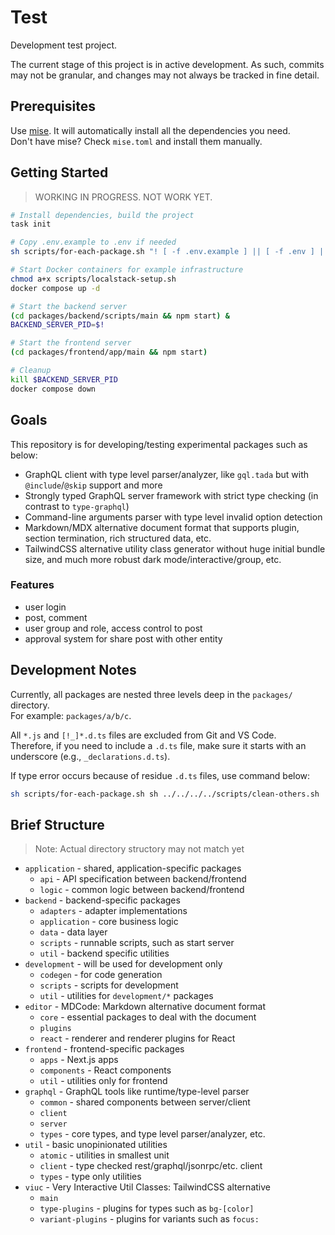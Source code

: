 # Test

Development test project.

The current stage of this project is in active development. As such, commits may not be granular, and changes may not always be tracked in fine detail.

## Prerequisites

Use [mise](https://mise.jdx.dev). It will automatically install all the dependencies you need.  
Don't have mise? Check `mise.toml` and install them manually.

## Getting Started

> WORKING IN PROGRESS. NOT WORK YET.

```sh
# Install dependencies, build the project
task init

# Copy .env.example to .env if needed
sh scripts/for-each-package.sh "! [ -f .env.example ] || [ -f .env ] || cp .env.example .env"

# Start Docker containers for example infrastructure
chmod a+x scripts/localstack-setup.sh
docker compose up -d

# Start the backend server
(cd packages/backend/scripts/main && npm start) &
BACKEND_SERVER_PID=$!

# Start the frontend server
(cd packages/frontend/app/main && npm start)

# Cleanup
kill $BACKEND_SERVER_PID
docker compose down
```

## Goals

This repository is for developing/testing experimental packages such as below:

- GraphQL client with type level parser/analyzer, like `gql.tada` but with `@include`/`@skip` support and more
- Strongly typed GraphQL server framework with strict type checking (in contrast to `type-graphql`)
- Command-line arguments parser with type level invalid option detection
- Markdown/MDX alternative document format that supports plugin, section termination, rich structured data, etc.
- TailwindCSS alternative utility class generator without huge initial bundle size, and much more robust dark mode/interactive/group, etc.

### Features

- user login
- post, comment
- user group and role, access control to post
- approval system for share post with other entity

## Development Notes

Currently, all packages are nested three levels deep in the `packages/` directory.  
For example: `packages/a/b/c`.

All `*.js` and `[!_]*.d.ts` files are excluded from Git and VS Code.  
Therefore, if you need to include a `.d.ts` file, make sure it starts with an underscore (e.g., `_declarations.d.ts`).

If type error occurs because of residue `.d.ts` files, use command below:

```sh
sh scripts/for-each-package.sh sh ../../../../scripts/clean-others.sh
```

## Brief Structure

> Note: Actual directory structory may not match yet

- `application` - shared, application-specific packages
  - `api` - API specification between backend/frontend
  - `logic` - common logic between backend/frontend
- `backend` - backend-specific packages
  - `adapters` - adapter implementations
  - `application` - core business logic
  - `data` - data layer
  - `scripts` - runnable scripts, such as start server
  - `util` - backend specific utilities
- `development` - will be used for development only
  - `codegen` - for code generation
  - `scripts` - scripts for development
  - `util` - utilities for `development/*` packages
- `editor` - MDCode: Markdown alternative document format
  - `core` - essential packages to deal with the document
  - `plugins`
  - `react` - renderer and renderer plugins for React
- `frontend` - frontend-specific packages
  - `apps` - Next.js apps
  - `components` - React components
  - `util` - utilities only for frontend
- `graphql` - GraphQL tools like runtime/type-level parser
  - `common` - shared components between server/client
  - `client`
  - `server`
  - `types` - core types, and type level parser/analyzer, etc.
- `util` - basic unopinionated utilities
  - `atomic` - utilities in smallest unit
  - `client` - type checked rest/graphql/jsonrpc/etc. client
  - `types` - type only utilities
- `viuc` - Very Interactive Util Classes: TailwindCSS alternative
  - `main`
  - `type-plugins` - plugins for types such as `bg-[color]`
  - `variant-plugins` - plugins for variants such as `focus:`

